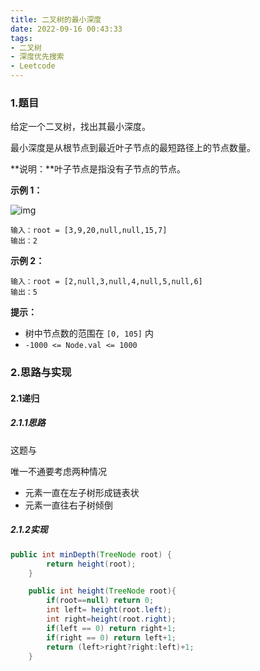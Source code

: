 ```yaml
---
title: 二叉树的最小深度
date: 2022-09-16 00:43:33
tags:
- 二叉树
- 深度优先搜索
- Leetcode
---
```


### 1.题目

给定一个二叉树，找出其最小深度。

最小深度是从根节点到最近叶子节点的最短路径上的节点数量。

**说明：**叶子节点是指没有子节点的节点。

**示例 1：**

![img](http://image.hi-hufei.com/typora/ex_depth.jpg)

```
输入：root = [3,9,20,null,null,15,7]
输出：2
```

**示例 2：**

```
输入：root = [2,null,3,null,4,null,5,null,6]
输出：5
```

**提示：**

- 树中节点数的范围在 `[0, 105]` 内
- `-1000 <= Node.val <= 1000`

### 2.思路与实现

#### 2.1递归

##### 2.1.1思路

这题与

[计算二叉树最大深度一样]: http://www.hi-hufei.com/post/%E4%BA%8C%E5%8F%89%E6%A0%91%E7%9A%84%E6%9C%80%E5%A4%A7%E6%B7%B1%E5%BA%A6

唯一不通要考虑两种情况

- 元素一直在左子树形成链表状
- 元素一直往右子树倾倒

##### 2.1.2实现

``` java
public int minDepth(TreeNode root) {
        return height(root);
    }

    public int height(TreeNode root){
        if(root==null) return 0;
        int left= height(root.left);
        int right=height(root.right);
        if(left == 0) return right+1;
        if(right == 0) return left+1;
        return (left>right?right:left)+1;
    }
```

